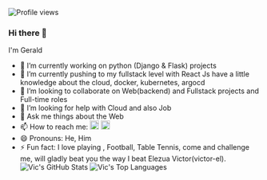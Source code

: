 ![Profile views](https://gpvc.arturio.dev/njokuifeanyigerald)
### Hi there 👋

I'm Gerald

- 🔭 I’m currently working on python (Django & Flask) projects
- 🌱 I’m currently pushing to my fullstack level  with React Js
        have a little knowledge about the cloud, docker, kubernetes, argocd
- 👯 I’m looking to collaborate on Web(backend) and Fullstack projects and Full-time roles
- 🤔 I’m looking for help with Cloud and also Job
- 💬 Ask me things about the Web
- 📫 How to reach me: [<img src='https://cdn.jsdelivr.net/npm/simple-icons@3.0.1/icons/twitter.svg' alt='twitter' height='18'>](https://twitter.com/bopgeek)
  [<img src='https://cdn.jsdelivr.net/npm/simple-icons@3.0.1/icons/gmail.svg' alt='G-mail' height='18' color = 'blue'>](realbopgeek@gmail.com)
- 😄 Pronouns: He, Him
- ⚡ Fun fact: I love playing , Football, Table Tennis, come and challenge me, will gladly beat
                you the way I beat Elezua Victor(victor-el).
![Vic's GitHub Stats](https://github-readme-stats.vercel.app/api?username=njokuifeanyigerald&theme=cobalt&show_icons=true&&line_height=40)
![Vic's Top Languages](https://github-readme-stats.vercel.app/api/top-langs/?username=njokugeraldifeanyi&theme=cobalt&show_icons=true)<br/>